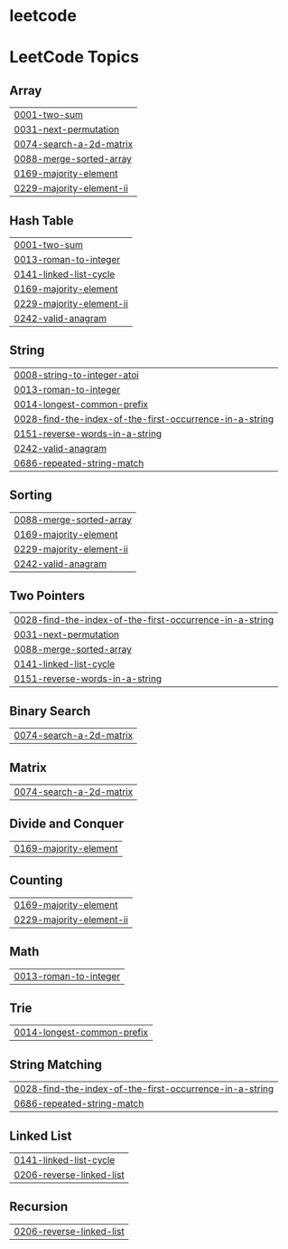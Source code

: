 # leetcode
<!---LeetCode Topics Start-->
# LeetCode Topics
## Array
|  |
| ------- |
| [0001-two-sum](https://github.com/lokesh2910v/leetcode/tree/master/0001-two-sum) |
| [0031-next-permutation](https://github.com/lokesh2910v/leetcode/tree/master/0031-next-permutation) |
| [0074-search-a-2d-matrix](https://github.com/lokesh2910v/leetcode/tree/master/0074-search-a-2d-matrix) |
| [0088-merge-sorted-array](https://github.com/lokesh2910v/leetcode/tree/master/0088-merge-sorted-array) |
| [0169-majority-element](https://github.com/lokesh2910v/leetcode/tree/master/0169-majority-element) |
| [0229-majority-element-ii](https://github.com/lokesh2910v/leetcode/tree/master/0229-majority-element-ii) |
## Hash Table
|  |
| ------- |
| [0001-two-sum](https://github.com/lokesh2910v/leetcode/tree/master/0001-two-sum) |
| [0013-roman-to-integer](https://github.com/lokesh2910v/leetcode/tree/master/0013-roman-to-integer) |
| [0141-linked-list-cycle](https://github.com/lokesh2910v/leetcode/tree/master/0141-linked-list-cycle) |
| [0169-majority-element](https://github.com/lokesh2910v/leetcode/tree/master/0169-majority-element) |
| [0229-majority-element-ii](https://github.com/lokesh2910v/leetcode/tree/master/0229-majority-element-ii) |
| [0242-valid-anagram](https://github.com/lokesh2910v/leetcode/tree/master/0242-valid-anagram) |
## String
|  |
| ------- |
| [0008-string-to-integer-atoi](https://github.com/lokesh2910v/leetcode/tree/master/0008-string-to-integer-atoi) |
| [0013-roman-to-integer](https://github.com/lokesh2910v/leetcode/tree/master/0013-roman-to-integer) |
| [0014-longest-common-prefix](https://github.com/lokesh2910v/leetcode/tree/master/0014-longest-common-prefix) |
| [0028-find-the-index-of-the-first-occurrence-in-a-string](https://github.com/lokesh2910v/leetcode/tree/master/0028-find-the-index-of-the-first-occurrence-in-a-string) |
| [0151-reverse-words-in-a-string](https://github.com/lokesh2910v/leetcode/tree/master/0151-reverse-words-in-a-string) |
| [0242-valid-anagram](https://github.com/lokesh2910v/leetcode/tree/master/0242-valid-anagram) |
| [0686-repeated-string-match](https://github.com/lokesh2910v/leetcode/tree/master/0686-repeated-string-match) |
## Sorting
|  |
| ------- |
| [0088-merge-sorted-array](https://github.com/lokesh2910v/leetcode/tree/master/0088-merge-sorted-array) |
| [0169-majority-element](https://github.com/lokesh2910v/leetcode/tree/master/0169-majority-element) |
| [0229-majority-element-ii](https://github.com/lokesh2910v/leetcode/tree/master/0229-majority-element-ii) |
| [0242-valid-anagram](https://github.com/lokesh2910v/leetcode/tree/master/0242-valid-anagram) |
## Two Pointers
|  |
| ------- |
| [0028-find-the-index-of-the-first-occurrence-in-a-string](https://github.com/lokesh2910v/leetcode/tree/master/0028-find-the-index-of-the-first-occurrence-in-a-string) |
| [0031-next-permutation](https://github.com/lokesh2910v/leetcode/tree/master/0031-next-permutation) |
| [0088-merge-sorted-array](https://github.com/lokesh2910v/leetcode/tree/master/0088-merge-sorted-array) |
| [0141-linked-list-cycle](https://github.com/lokesh2910v/leetcode/tree/master/0141-linked-list-cycle) |
| [0151-reverse-words-in-a-string](https://github.com/lokesh2910v/leetcode/tree/master/0151-reverse-words-in-a-string) |
## Binary Search
|  |
| ------- |
| [0074-search-a-2d-matrix](https://github.com/lokesh2910v/leetcode/tree/master/0074-search-a-2d-matrix) |
## Matrix
|  |
| ------- |
| [0074-search-a-2d-matrix](https://github.com/lokesh2910v/leetcode/tree/master/0074-search-a-2d-matrix) |
## Divide and Conquer
|  |
| ------- |
| [0169-majority-element](https://github.com/lokesh2910v/leetcode/tree/master/0169-majority-element) |
## Counting
|  |
| ------- |
| [0169-majority-element](https://github.com/lokesh2910v/leetcode/tree/master/0169-majority-element) |
| [0229-majority-element-ii](https://github.com/lokesh2910v/leetcode/tree/master/0229-majority-element-ii) |
## Math
|  |
| ------- |
| [0013-roman-to-integer](https://github.com/lokesh2910v/leetcode/tree/master/0013-roman-to-integer) |
## Trie
|  |
| ------- |
| [0014-longest-common-prefix](https://github.com/lokesh2910v/leetcode/tree/master/0014-longest-common-prefix) |
## String Matching
|  |
| ------- |
| [0028-find-the-index-of-the-first-occurrence-in-a-string](https://github.com/lokesh2910v/leetcode/tree/master/0028-find-the-index-of-the-first-occurrence-in-a-string) |
| [0686-repeated-string-match](https://github.com/lokesh2910v/leetcode/tree/master/0686-repeated-string-match) |
## Linked List
|  |
| ------- |
| [0141-linked-list-cycle](https://github.com/lokesh2910v/leetcode/tree/master/0141-linked-list-cycle) |
| [0206-reverse-linked-list](https://github.com/lokesh2910v/leetcode/tree/master/0206-reverse-linked-list) |
## Recursion
|  |
| ------- |
| [0206-reverse-linked-list](https://github.com/lokesh2910v/leetcode/tree/master/0206-reverse-linked-list) |
<!---LeetCode Topics End-->

